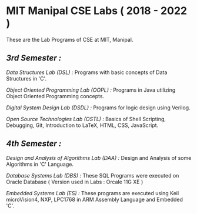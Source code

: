 # **MIT Manipal CSE Labs ( 2018 - 2022 )**

These are the Lab Programs of CSE at MIT, Manipal.

##  _3rd Semester :_ 

_Data Structures Lab (DSL) :_ Programs with basic concepts of Data Structures in 'C'.

_Object Oriented Programming Lab (OOPL) :_  Programs in Java utilizing Object Oriented Programming concepts.

_Digital System Design Lab (DSDL) :_ Programs for logic design using Verilog.

_Open Source Technologies Lab (OSTL) :_ Basics of Shell Scripting, Debugging, Git, Introduction to LaTeX, HTML, CSS, JavaScript.

##  _4th Semester :_ 

_Design and Analysis of Algorithms Lab (DAA) :_ Design and Analysis of some Algorithms in 'C' Language.

_Database Systems Lab (DBS) :_ These SQL Programs were executed on Oracle Database ( Version used in Labs : Orcale 11G XE )

_Embedded Systems Lab (ES) :_ These programs are executed using Keil microVision4, NXP, LPC1768 in ARM Assembly Language and Embedded 'C'.
